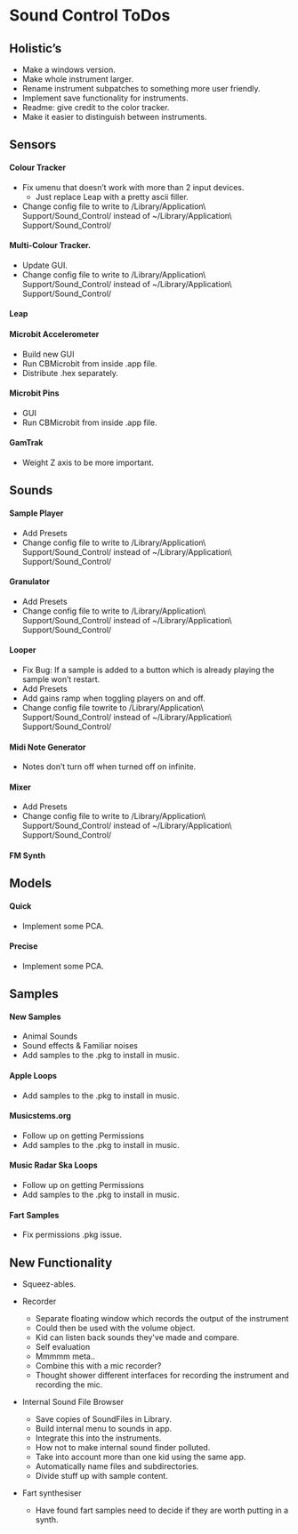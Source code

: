 # Sound Control ToDos

## Holistic’s
* Make a windows version.
* Make whole instrument larger.
* Rename instrument subpatches to something more user friendly.
* Implement save functionality for instruments.
* Readme: give credit to the color tracker.
* Make it easier to distinguish between instruments.

## Sensors
#### Colour Tracker
* Fix umenu that doesn’t work with more than 2 input devices.
	* Just replace Leap with a pretty ascii filler.
* Change config file to write to /Library/Application\ Support/Sound_Control/ instead of ~/Library/Application\ Support/Sound_Control/

#### Multi-Colour Tracker.
* Update GUI.
* Change config file to write to /Library/Application\ Support/Sound_Control/ instead of ~/Library/Application\ Support/Sound_Control/

#### Leap

#### Microbit Accelerometer
* Build new GUI
* Run CBMicrobit from inside .app file.
* Distribute .hex separately.

#### Microbit Pins
* GUI
* Run CBMicrobit from inside .app file.

#### GamTrak
* Weight Z axis to be more important.


## Sounds
#### Sample Player
* Add Presets
* Change config file to write to /Library/Application\ Support/Sound_Control/ instead of ~/Library/Application\ Support/Sound_Control/

#### Granulator
* Add Presets
* Change config file to write to /Library/Application\ Support/Sound_Control/ instead of ~/Library/Application\ Support/Sound_Control/

#### Looper
* Fix Bug: If a sample is added to a button which is already playing the sample won’t restart.
* Add Presets
* Add gains ramp when toggling players on and off.
* Change config file towrite to /Library/Application\ Support/Sound_Control/ instead of ~/Library/Application\ Support/Sound_Control/

#### Midi Note Generator
* Notes don’t turn off when turned off on infinite.

#### Mixer
* Add Presets
* Change config file to write to /Library/Application\ Support/Sound_Control/ instead of ~/Library/Application\ Support/Sound_Control/

#### FM Synth


## Models
#### Quick
* Implement some PCA.

#### Precise
* Implement some PCA.


## Samples
#### New Samples
* Animal Sounds
* Sound effects & Familiar noises
* Add samples to the .pkg to install in music.

#### Apple Loops
* Add samples to the .pkg to install in music.

#### Musicstems.org
* Follow up on getting Permissions
* Add samples to the .pkg to install in music.

#### Music Radar Ska Loops
* Follow up on getting Permissions
* Add samples to the .pkg to install in music.

#### Fart Samples
* Fix permissions .pkg issue.

## New Functionality
* Squeez-ables. 

* Recorder
    * Separate floating window which records the output of the instrument
    * Could then be used with the volume object.
    * Kid can listen back sounds they've made and compare.
    * Self evaluation
    * Mmmmm meta..
    * Combine this with a mic recorder?
    * Thought shower different interfaces for recording the instrument and recording the mic.

* Internal Sound File Browser
    * Save copies of SoundFiles in Library.
    * Build internal menu to sounds in app.
    * Integrate this into the instruments.
    * How not to make internal sound finder polluted.
    * Take into account more than one kid using the same app.
    * Automatically name files and subdirectories.
    * Divide stuff up with sample content.

* Fart synthesiser
	* Have found fart samples need to decide if they are worth putting in a synth.